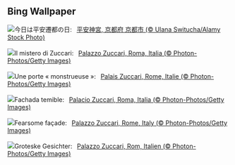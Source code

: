 ## Bing Wallpaper
![](https://www.bing.com/th?id=OHR.HeianJingu2024_JA-JP4866409141_UHD.jpg&w=1000)今日は平安遷都の日:&nbsp;&ensp;[平安神宮, 京都府 京都市 (© Ulana Switucha/Alamy Stock Photo)](https://www.bing.com/th?id=OHR.HeianJingu2024_JA-JP4866409141_UHD.jpg)
<br><br/>
![](https://www.bing.com/th?id=OHR.MonsterDoor_IT-IT8784390686_UHD.jpg&w=1000)Il mistero di Zuccari:&nbsp;&ensp;[Palazzo Zuccari, Roma, Italia (© Photon-Photos/Getty Images)](https://www.bing.com/th?id=OHR.MonsterDoor_IT-IT8784390686_UHD.jpg)
<br><br/>
![](https://www.bing.com/th?id=OHR.MonsterDoor_FR-FR1619086814_UHD.jpg&w=1000)Une porte « monstrueuse »:&nbsp;&ensp;[Palais Zuccari, Rome, Italie (© Photon-Photos/Getty Images)](https://www.bing.com/th?id=OHR.MonsterDoor_FR-FR1619086814_UHD.jpg)
<br><br/>
![](https://www.bing.com/th?id=OHR.MonsterDoor_ES-ES5024924639_UHD.jpg&w=1000)Fachada temible:&nbsp;&ensp;[Palacio Zuccari, Roma, Italia (© Photon-Photos/Getty Images)](https://www.bing.com/th?id=OHR.MonsterDoor_ES-ES5024924639_UHD.jpg)
<br><br/>
![](https://www.bing.com/th?id=OHR.MonsterDoor_EN-GB1067723555_UHD.jpg&w=1000)Fearsome façade:&nbsp;&ensp;[Palazzo Zuccari, Rome, Italy (© Photon-Photos/Getty Images)](https://www.bing.com/th?id=OHR.MonsterDoor_EN-GB1067723555_UHD.jpg)
<br><br/>
![](https://www.bing.com/th?id=OHR.MonsterDoor_DE-DE5408236104_UHD.jpg&w=1000)Groteske Gesichter:&nbsp;&ensp;[Palazzo Zuccari, Rom, Italien (© Photon-Photos/Getty Images)](https://www.bing.com/th?id=OHR.MonsterDoor_DE-DE5408236104_UHD.jpg)
<br><br/>
